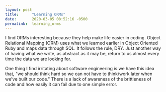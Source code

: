 ```yaml
---
layout: post
title:      "Learning ORMs"
date:       2020-03-05 08:52:16 -0500
permalink:  learning_orms
---
```



I find ORMs interesting because they help make life easier in coding. Object Relational Mapping (ORM) uses what we learned earlier in Object Oriented Ruby and maps data through SQL. It follows the rule, DRY. Just another way of having what we write, as abstract as it may be, return to us almost every time the data we are looking for. 

One thing I find irritating about software engineering is we have this idea that, "we should think hard so we can not have to think/work later when we've built our code." There is a lack of awareness of the brittleness of code and how easily it can fail due to one simple error. 
